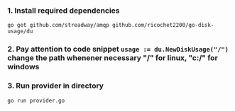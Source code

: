 ### 1. Install required dependencies
```
go get github.com/streadway/amqp github.com/ricochet2200/go-disk-usage/du
```
### 2. Pay attention to code snippet ```usage := du.NewDiskUsage("/")``` change the path whenener necessary "/" for linux, "c:/" for windows

### 3. Run provider in directory
```
go run provider.go
```
